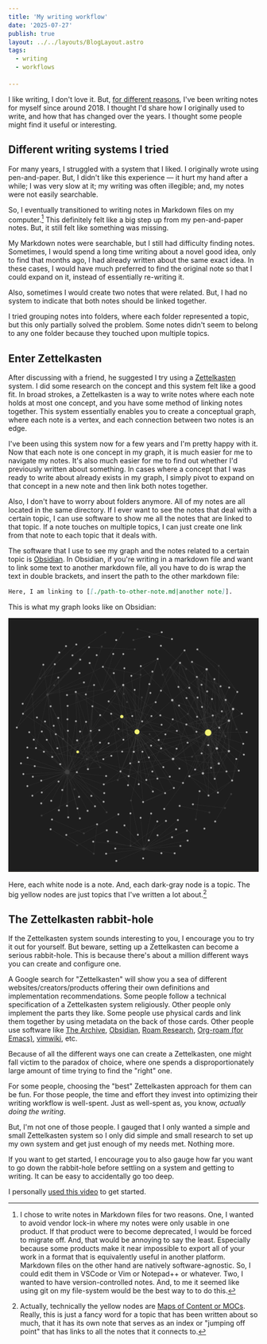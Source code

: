 ```yaml
---
title: 'My writing workflow'
date: '2025-07-27'
publish: true
layout: ../../layouts/BlogLayout.astro
tags:
  - writing
  - workflows

---
```


I like writing, I don't love it. But, [for different reasons](/posts/why-i-write/), I've been writing notes for myself since around 2018. I thought I'd share how I originally used to write, and how that has changed over the years. I thought some people might find it useful or interesting.

## Different writing systems I tried

For many years, I struggled with a system that I liked. I originally wrote using pen-and-paper. But, I didn't like this experience — it hurt my hand after a while; I was very slow at it; my writing was often illegible; and, my notes were not easily searchable.

So, I eventually transitioned to writing notes in Markdown files on my computer.[^1] This definitely felt like a big step up from my pen-and-paper notes. But, it still felt like something was missing.

My Markdown notes were searchable, but I still had difficulty finding notes. Sometimes, I would spend a long time writing about a novel good idea, only to find that months ago, I had already written about the same exact idea. In these cases, I would have much preferred to find the original note so that I could expand on it, instead of essentially re-writing it.

Also, sometimes I would create two notes that were related. But, I had no system to indicate that both notes should be linked together.

I tried grouping notes into folders, where each folder represented a topic, but this only partially solved the problem. Some notes didn't seem to belong to any one folder because they touched upon multiple topics.

## Enter Zettelkasten

After discussing with a friend, he suggested I try using a [Zettelkasten](https://zettelkasten.de/introduction/) system. I did some research on the concept and this system felt like a good fit. In broad strokes, a Zettelkasten is a way to write notes where each note holds at most one concept, and you have some method of linking notes together. This system essentially enables you to create a conceptual graph, where each note is a vertex, and each connection between two notes is an edge.

I've been using this system now for a few years and I'm pretty happy with it. Now that each note is one concept in my graph, it is much easier for me to navigate my notes. It's also much easier for me to find out whether I'd previously written about something. In cases where a concept that I was ready to write about already exists in my graph, I simply pivot to expand on that concept in a new note and then link both notes together.

Also, I don't have to worry about folders anymore. All of my notes are all located in the same directory. If I ever want to see the notes that deal with a certain topic, I can use software to show me all the notes that are linked to that topic. If a note touches on multiple topics, I can just create one link from that note to each topic that it deals with.

The software that I use to see my graph and the notes related to a certain topic is [Obsidian](https://obsidian.md/). In Obsidian, if you're writing in a markdown file and want to link some text to another markdown file, all you have to do is wrap the text in double brackets, and insert the path to the other markdown file:

```md
Here, I am linking to [[./path-to-other-note.md|another note]].
```

This is what my graph looks like on Obsidian:

![Obsidian graph](./images/obsidian-graph.png)

Here, each white node is a note. And, each dark-gray node is a topic. The big yellow nodes are just topics that I've written a lot about.[^2]

## The Zettelkasten rabbit-hole

If the Zettelkasten system sounds interesting to you, I encourage you to try it out for yourself. But beware, setting up a Zettelkasten can become a serious rabbit-hole. This is because there's about a million different ways you can create and configure one.

A Google search for "Zettelkasten" will show you a sea of different websites/creators/products offering their own definitions and implementation recommendations. Some people follow a technical specification of a Zettelkasten system religiously. Other people only implement the parts they like. Some people use physical cards and link them together by using metadata on the back of those cards. Other people use software like [The Archive](https://zettelkasten.de/the-archive/), [Obsidian](https://obsidian.md/), [Roam Research](https://roamresearch.com/), [Org-roam (for Emacs)](https://www.orgroam.com/), [vimwiki](https://github.com/vimwiki/vimwiki), etc.

Because of all the different ways one can create a Zettelkasten, one might fall victim to the paradox of choice, where one spends a disproportionately large amount of time trying to find the "right" one.

For some people, choosing the "best" Zettelkasten approach for them can be fun. For those people, the time and effort they invest into optimizing their writing workflow is well-spent. Just as well-spent as, you know, *actually doing the writing*.

But, I'm not one of those people. I gauged that I only wanted a simple and small Zettelkasten system so I only did simple and small research to set up my own system and get just enough of my needs met. Nothing more.

If you want to get started, I encourage you to also gauge how far you want to go down the rabbit-hole before settling on a system and getting to writing. It can be easy to accidentally go too deep.

I personally [used this video](https://www.youtube.com/watch?v=E6ySG7xYgjY) to get started.

[^1]: I chose to write notes in Markdown files for two reasons. One, I wanted to avoid vendor lock-in where my notes were only usable in one product. If that product were to become deprecated, I would be forced to migrate off. And, that would be annoying to say the least. Especially because some products make it near impossible to export all of your work in a format that is equivalently useful in another platform. Markdown files on the other hand are natively software-agnostic. So, I could edit them in VSCode or Vim or Notepad++ or whatever. Two, I wanted to have version-controlled notes. And, to me it seemed like using git on my file-system would be the best way to to do this.

[^2]: Actually, technically the yellow nodes are [Maps of Content or MOCs](https://obsidian.rocks/maps-of-content-effortless-organization-for-notes/). Really, this is just a fancy word for a topic that has been written about so much, that it has its own note that serves as an index or "jumping off point" that has links to all the notes that it connects to.
